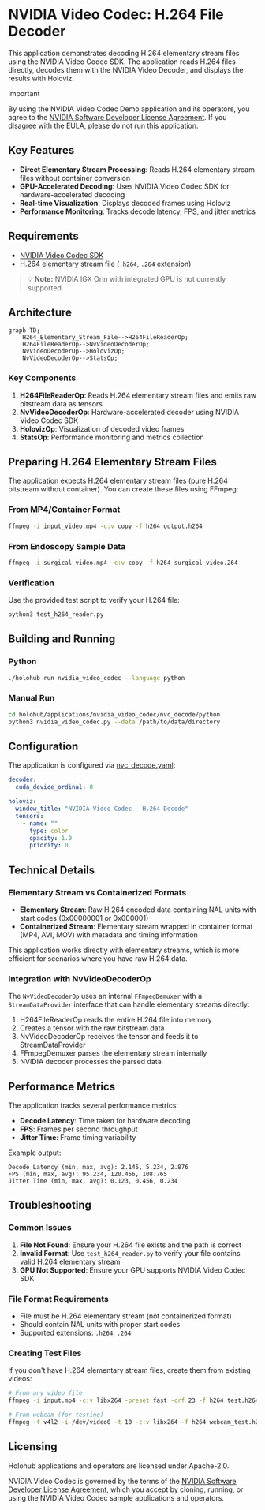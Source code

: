 # NVIDIA Video Codec: H.264 File Decoder

This application demonstrates decoding H.264 elementary stream files using the NVIDIA Video Codec SDK. The application reads H.264 files directly, decodes them with the NVIDIA Video Decoder, and displays the results with Holoviz.

> [!IMPORTANT]  
> By using the NVIDIA Video Codec Demo application and its operators, you agree to the [NVIDIA Software Developer License Agreement](https://developer.nvidia.com/designworks/sdk-samples-tools-software-license-agreement). If you disagree with the EULA, please do not run this application.

## Key Features

- **Direct Elementary Stream Processing**: Reads H.264 elementary stream files without container conversion
- **GPU-Accelerated Decoding**: Uses NVIDIA Video Codec SDK for hardware-accelerated decoding
- **Real-time Visualization**: Displays decoded frames using Holoviz
- **Performance Monitoring**: Tracks decode latency, FPS, and jitter metrics

## Requirements

- [NVIDIA Video Codec SDK](https://developer.nvidia.com/video-codec-sdk)
- H.264 elementary stream file (`.h264`, `.264` extension)

> 💡 **Note:** NVIDIA IGX Orin with integrated GPU is not currently supported.

## Architecture

```mermaid
graph TD;
    H264_Elementary_Stream_File-->H264FileReaderOp;
    H264FileReaderOp-->NvVideoDecoderOp;
    NvVideoDecoderOp-->HolovizOp;
    NvVideoDecoderOp-->StatsOp;
```

### Key Components

1. **H264FileReaderOp**: Reads H.264 elementary stream files and emits raw bitstream data as tensors
2. **NvVideoDecoderOp**: Hardware-accelerated decoder using NVIDIA Video Codec SDK
3. **HolovizOp**: Visualization of decoded video frames
4. **StatsOp**: Performance monitoring and metrics collection

## Preparing H.264 Elementary Stream Files

The application expects H.264 elementary stream files (pure H.264 bitstream without container). You can create these files using FFmpeg:

### From MP4/Container Format
```bash
ffmpeg -i input_video.mp4 -c:v copy -f h264 output.h264
```

### From Endoscopy Sample Data
```bash
ffmpeg -i surgical_video.mp4 -c:v copy -f h264 surgical_video.264
```

### Verification
Use the provided test script to verify your H.264 file:
```bash
python3 test_h264_reader.py
```

## Building and Running

### Python
```bash
./holohub run nvidia_video_codec --language python
```

### Manual Run
```bash
cd holohub/applications/nvidia_video_codec/nvc_decode/python
python3 nvidia_video_codec.py --data /path/to/data/directory
```

## Configuration

The application is configured via [nvc_decode.yaml](./nvc_decode.yaml):

```yaml
decoder:
  cuda_device_ordinal: 0

holoviz:
  window_title: "NVIDIA Video Codec - H.264 Decode"
  tensors:
    - name: ""
      type: color
      opacity: 1.0
      priority: 0
```

## Technical Details

### Elementary Stream vs Containerized Formats

- **Elementary Stream**: Raw H.264 encoded data containing NAL units with start codes (0x00000001 or 0x000001)
- **Containerized Stream**: Elementary stream wrapped in container format (MP4, AVI, MOV) with metadata and timing information

This application works directly with elementary streams, which is more efficient for scenarios where you have raw H.264 data.

### Integration with NvVideoDecoderOp

The `NvVideoDecoderOp` uses an internal `FFmpegDemuxer` with a `StreamDataProvider` interface that can handle elementary streams directly:

1. H264FileReaderOp reads the entire H.264 file into memory
2. Creates a tensor with the raw bitstream data
3. NvVideoDecoderOp receives the tensor and feeds it to StreamDataProvider
4. FFmpegDemuxer parses the elementary stream internally
5. NVIDIA decoder processes the parsed data

## Performance Metrics

The application tracks several performance metrics:

- **Decode Latency**: Time taken for hardware decoding
- **FPS**: Frames per second throughput
- **Jitter Time**: Frame timing variability

Example output:
```
Decode Latency (min, max, avg): 2.145, 5.234, 2.876
FPS (min, max, avg): 95.234, 120.456, 108.765
Jitter Time (min, max, avg): 0.123, 0.456, 0.234
```

## Troubleshooting

### Common Issues

1. **File Not Found**: Ensure your H.264 file exists and the path is correct
2. **Invalid Format**: Use `test_h264_reader.py` to verify your file contains valid H.264 elementary stream
3. **GPU Not Supported**: Ensure your GPU supports NVIDIA Video Codec SDK

### File Format Requirements

- File must be H.264 elementary stream (not containerized format)
- Should contain NAL units with proper start codes
- Supported extensions: `.h264`, `.264`

### Creating Test Files

If you don't have H.264 elementary stream files, create them from existing videos:

```bash
# From any video file
ffmpeg -i input.mp4 -c:v libx264 -preset fast -crf 23 -f h264 test.h264

# From webcam (for testing)
ffmpeg -f v4l2 -i /dev/video0 -t 10 -c:v libx264 -f h264 webcam_test.h264
```

## Licensing

Holohub applications and operators are licensed under Apache-2.0.

NVIDIA Video Codec is governed by the terms of the [NVIDIA Software Developer License Agreement](https://developer.nvidia.com/designworks/sdk-samples-tools-software-license-agreement), which you accept by cloning, running, or using the NVIDIA Video Codec sample applications and operators.